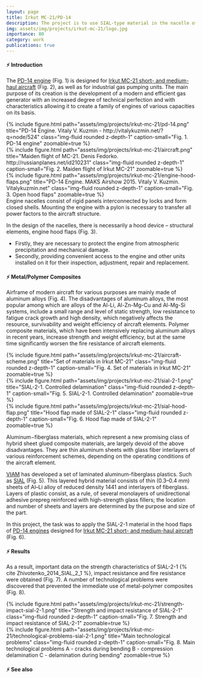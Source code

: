 ```yaml
---
layout: page
title: Irkut MC-21/PD-14
description: The project is to use SIAL-type material in the nacelle of PD-14 engines designed for Irkut MC-21 short- and medium-haul aircraft.
img: assets/img/projects/irkut-mc-21/logo.jpg
importance: 80
category: work
publications: true
---
```


#### ⚡️ Introduction

The [PD-14 engine](https://en.wikipedia.org/wiki/Aviadvigatel_PD-14) (Fig. 1) is designed for [Irkut MC-21 short- and medium-haul aircraft](https://en.wikipedia.org/wiki/Irkut_MC-21) (Fig. 2), as well as for industrial gas pumping units. The main purpose of its creation is the development of a modern and efficient gas generator with an increased degree of technical perfection and with characteristics allowing it to create a family of engines of various capacities on its basis.

<div class="row">
    <div class="col-sm mt-3 mt-md-0">
        {% include figure.html 
            path="assets/img/projects/irkut-mc-21/pd-14.png"
            title="PD-14 Engine. Vitaly V. Kuzmin - http://vitalykuzmin.net/?q=node/524"
            class="img-fluid rounded z-depth-1"
            caption-small="Fig. 1. PD-14 engine"
            zoomable=true %}
    </div>
    <div class="col-sm mt-3 mt-md-0">
        {% include figure.html 
            path="assets/img/projects/irkut-mc-21/aircraft.png"
            title="Maiden flight of MC-21. Denis Fedorko. http://russianplanes.net/id210231"
            class="img-fluid rounded z-depth-1"
            caption-small="Fig. 2. Maiden flight of Irkut MC-21"
            zoomable=true %}
    </div>
    <div class="col-sm mt-3 mt-md-0">
        {% include figure.html 
            path="assets/img/projects/irkut-mc-21/engine-hood-flaps.png"
            title="PD-14 Engine. MAKS Airshow 2015. Vitaly V. Kuzmin. Vitalykuzmin.net"
            class="img-fluid rounded z-depth-1"
            caption-small="Fig. 3. Open hood flaps"
            zoomable=true %}
    </div>
</div>
Engine nacelles consist of rigid panels interconnected by locks and form closed shells. Mounting the engine with a pylon is necessary to transfer all power factors to the aircraft structure.

In the design of the nacelles, there is necessarily a hood device – structural elements, engine hood flaps (Fig. 3).
- Firstly, they are necessary to protect the engine from atmospheric precipitation and mechanical damage.
- Secondly, providing convenient access to the engine and other units installed on it for their inspection, adjustment, repair and replacement.

#### ⚡️ Metal/Polymer Composites

Airframe of modern aircraft for various purposes are mainly made of aluminum alloys (Fig. 4). The disadvantages of aluminum alloys, the most popular among which are alloys of the Al-Li, Al-Zn-Mg-Cu and Al-Mg-Si systems, include a small range and level of static strength, low resistance to fatigue crack growth and high density, which negatively affects the resource, survivability and weight efficiency of aircraft elements. Polymer composite materials, which have been intensively replacing aluminum alloys in recent years, increase strength and weight efficiency, but at the same time significantly worsen the fire resistance of aircraft elements.

<div class="row">
    <div class="col-sm mt-3 mt-md-0">
        {% include figure.html 
            path="assets/img/projects/irkut-mc-21/aircraft-scheme.png"
            title="Set of materials in Irkut MC-21"
            class="img-fluid rounded z-depth-1"
            caption-small="Fig. 4. Set of materials in Irkut MC-21"
            zoomable=true %}
    </div>
    <div class="col-sm mt-3 mt-md-0">
        {% include figure.html 
            path="assets/img/projects/irkut-mc-21/sial-2-1.png"
            title="SIAL-2-1. Controlled delamination"
            class="img-fluid rounded z-depth-1"
            caption-small="Fig. 5. SIAL-2-1. Controlled delamination"
            zoomable=true %}
    </div>
    <div class="col-sm mt-3 mt-md-0">
        {% include figure.html 
            path="assets/img/projects/irkut-mc-21/sial-hood-flap.png"
            title="Hood flap made of SIAL-2-1"
            class="img-fluid rounded z-depth-1"
            caption-small="Fig. 6. Hood flap made of SIAL-2-1"
            zoomable=true %}
    </div>
</div>

Aluminum−fiberglass materials, which represent a new promising class of hybrid sheet glued composite materials, are largely devoid of the above disadvantages. They are thin aluminum sheets with glass fiber interlayers of various reinforcement schemes, depending on the operating conditions of the aircraft element.

[VIAM](https://viam.ru/en) has developed a set of laminated aluminum-fiberglass plastics. Such as [SIAL](https://viam.ru/layered_materials#:~:text=%D0%90%D0%9B%D0%AE%D0%9C%D0%9E%D0%A1%D0%A2%D0%95%D0%9A%D0%9B%D0%9E%D0%9F%D0%9B%D0%90%D0%A1%D0%A2%D0%98%D0%9A%20(%D0%A1%D0%98%D0%90%D0%9B)) (Fig. 5).
This layered hybrid material consists of thin (0.3–0.4 mm) sheets of Al–Li alloy of reduced density 1441 and interlayers of fiberglass. Layers of plastic consist, as a rule, of several monolayers of unidirectional adhesive prepreg reinforced with high-strength glass fillers; the location and number of sheets and layers are determined by the purpose and size of the part.

In this project, the task was to apply the SIAL-2-1 material in the hood flaps of [PD-14 engines](https://en.wikipedia.org/wiki/Aviadvigatel_PD-14) designed for [Irkut MC-21 short- and medium-haul aircraft](https://en.wikipedia.org/wiki/Irkut_MC-21) (Fig. 6).

#### ⚡️ Results

As a result, important data on the strength characteristics of SIAL-2-1 {% cite Zhivotenko_2014_SIAL_2_1 %}, impact resistance and fire resistance were obtained (Fig. 7). A number of technological problems were discovered that prevented the immediate use of metal-polymer composites (Fig. 8).

<div class="row justify-content-sm-center">
    <div class="col-sm-8 mt-3 mt-md-0">
        {% include figure.html 
            path="assets/img/projects/irkut-mc-21/strength-impact-sial-2-1.png"
            title="Strength and impact resistance of SIAL-2-1"
            class="img-fluid rounded z-depth-1"
            caption-small="Fig. 7. Strength and impact resistance of SIAL-2-1"
            zoomable=true %}
    </div>
    <div class="col-sm-4 mt-3 mt-md-0">
        {% include figure.html 
            path="assets/img/projects/irkut-mc-21/technological-problems-sial-2-1.png"
            title="Main technological problems"
            class="img-fluid rounded z-depth-1"
            caption-small="Fig. 8. Main technological problems A&nbsp;-&nbsp;cracks during bending B&nbsp;-&nbsp;compression delamination C&nbsp;-&nbsp;delamination during bending"
            zoomable=true %}
    </div>
</div>

#### ⚡️ See also
